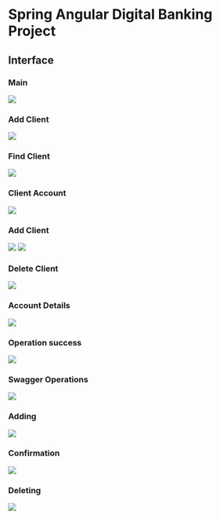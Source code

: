 # Spring Angular Digital Banking Project

## Interface

### Main
<img src="src/main/resources/Screens/img.png">

### Add Client
<img src="src/main/resources/Screens/img_1.png">

### Find Client
<img src="src/main/resources/Screens/img_2.png">

### Client Account
<img src="src/main/resources/Screens/img_3.png">

### Add Client
<img src="src/main/resources/Screens/img_5.png">

<img src="src/main/resources/Screens/img_6.png">

### Delete Client
<img src="src/main/resources/Screens/img_4.png">

### Account Details
<img src="src/main/resources/Screens/img_7.png">

### Operation success
<img src="src/main/resources/Screens/img_8.png">

### Swagger Operations
<img src="src/main/resources/Screens/img_9.png">

### Adding
<img src="src/main/resources/Screens/img_10.png">

### Confirmation
<img src="src/main/resources/Screens/img_11.png">

### Deleting
<img src="src/main/resources/Screens/img_12.png">
